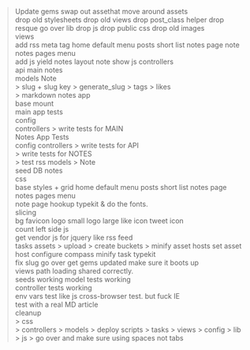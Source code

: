 > Update gems
> swap out assethat
> move around assets  
> drop old stylesheets
> drop old views
> drop post_class helper
> drop resque
> go over lib
> drop js
> drop public css
> drop old images   
> views     
  > add rss meta tag
  > home
  > default menu
  > posts short list 
  > notes page
  > note
  > notes pages menu  
  > add js yield notes layout
  > note show js
> controllers   
  > api 
  > main
  > notes  
> models
  > Note   
    > slug + slug key
    > generate_slug
    > tags
    > likes  
    > markdown
> notes app     
  > base 
  > mount   
> main app tests         
  > config  
  > controllers
    > write tests for MAIN      
> Notes App Tests     
  > config 
  > controllers
    > write tests for API   
    > write tests for NOTES     
    > test rss
  > models
    > Note     
> seed DB
  > notes         
> css    
  > base styles + grid
  > home
  > default menu
  > posts short list 
  > notes page 
  > notes pages menu   
  > note page
  > hookup typekit & do the fonts.   
> slicing         
  > bg
  > favicon
  > logo small
  > logo large
  > like icon
  > tweet icon      
  > count left side
> js     
  > get vendor js for jquery
  > like
> rss feed  
> tasks
  > assets
    > upload
    > create buckets 
    > minify 
> asset hosts
  > set asset host
  > configure compass
  > minify task 
> typekit  
> fix slug
> go over
  > get gems updated
  > make sure it boots up  
  > views path loading shared correctly.  
  > seeds working
  > model tests working     
  > controller tests working    
  > env vars
  > test like js
  > cross-browser test. but fuck IE    
  > test with a real MD article   
  > cleanup  
    > css       
    > controllers
    > models
    > deploy scripts
    > tasks
    > views
    > config 
    > lib
    > js
    > go over and make sure using spaces not tabs